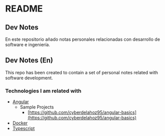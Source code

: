 # README

## Dev Notes

En este repositorio añado notas personales relacionadas con desarrollo de software e ingeniería.

## Dev Notes \(En\)

This repo has been created to contain a set of personal notes related with software development.

### Technologies I am related with

* [Angular](angular/english/)
  * Sample Projects
    * [https://github.com/cyberdelahoz95/angular-basics](https://github.com/cyberdelahoz95/angular-basics)
* [Docker](https://github.com/cyberdelahoz95/dockercrumbs)
* [Typescript](https://github.com/cyberdelahoz95/typescript-basics/tree/master/foundamentals)

